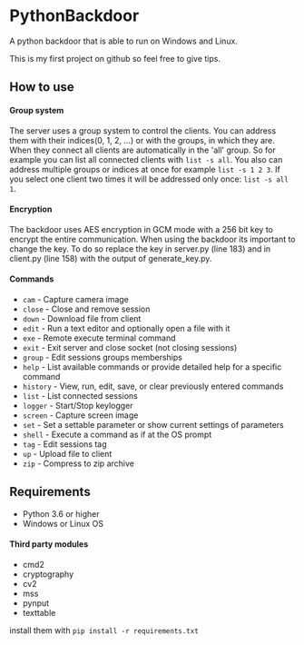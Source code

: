 # PythonBackdoor
A python backdoor that is able to run on Windows and Linux.

This is my first project on github so feel free to give tips.

## How to use
#### Group system
The server uses a group system to control the clients. You can address them with their indices(0, 1, 2, ...) or with the
groups, in which they are. When they connect all clients are automatically in the 'all' group. So for example you can
list all connected clients with `list -s all`. You also can address multiple groups or indices at once for example
`list -s 1 2 3`. If you select one client two times it will be addressed only once: `list -s all 1`.

#### Encryption
The backdoor uses AES encryption in GCM mode with a 256 bit key to encrypt the entire communication.
When using the backdoor its important to change the key. To do so replace the key in server.py (line 183) and in
client.py (line 158) with the output of generate_key.py.

#### Commands

- `cam` - Capture camera image
- `close` - Close and remove session
- `down` - Download file from client
- `edit` - Run a text editor and optionally open a file with it
- `exe` - Remote execute terminal command
- `exit` - Exit server and close socket (not closing sessions)
- `group` - Edit sessions groups memberships
- `help` - List available commands or provide detailed help for a specific command
- `history` - View, run, edit, save, or clear previously entered commands
- `list` - List connected sessions
- `logger` - Start/Stop keylogger
- `screen` - Capture screen image
- `set` - Set a settable parameter or show current settings of parameters
- `shell` - Execute a command as if at the OS prompt
- `tag` - Edit sessions tag
- `up` - Upload file to client
- `zip` - Compress to zip archive

## Requirements
- Python 3.6 or higher
- Windows or Linux OS

#### Third party modules
- cmd2
- cryptography
- cv2
- mss
- pynput
- texttable

install them with `pip install -r requirements.txt`
